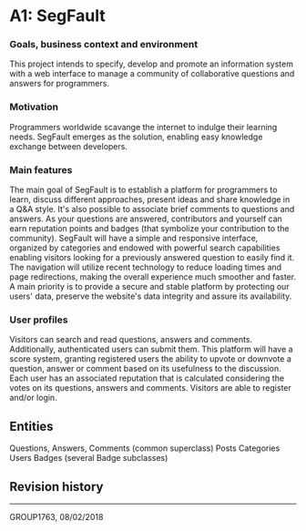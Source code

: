 # A1: SegFault

### Goals, business context and environment
This project intends to specify, develop and promote an information system with a web interface to manage a community of collaborative questions and answers for programmers.


### Motivation
Programmers worldwide scavange the internet to indulge their learning needs. SegFault emerges as the solution, enabling easy knowledge exchange between developers.


### Main features
The main goal of SegFault is to establish a platform for programmers to learn, discuss different approaches, present ideas and share knowledge in a Q&A style. It's also possible to associate brief comments to questions and answers. As your questions are answered, contributors and yourself can earn reputation points and badges (that symbolize your contribution to the community).
SegFault will have a simple and responsive interface, organized by categories and endowed with powerful search capabilities enabling visitors looking for a previously answered question to easily find it.
The navigation will utilize recent technology to reduce loading times and page redirections, making the overall experience much smoother and faster.
A main priority is to provide a secure and stable platform by protecting our users' data, preserve the website's data integrity and assure its availability.


### User profiles
Visitors can search and read questions, answers and comments. Additionally, authenticated users can submit them.
This platform will have a score system, granting registered users the ability to upvote or downvote a question, answer or comment based on its usefulness to the discussion. Each user has an associated reputation that is calculated considering the votes on its questions, answers and comments.
Visitors are able to register and/or login.

## Entities
Questions, Answers, Comments (common superclass)
Posts
Categories
Users
Badges (several Badge subclasses)

## Revision history



***


GROUP1763, 08/02/2018
